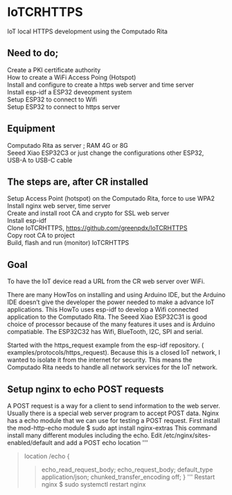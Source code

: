 # IoTCRHTTPS

IoT local HTTPS development using the Computado Rita

## Need to do;

Create a PKI certificate authority<br>
How to create a WiFi Access Poing (Hotspot)<br>
Install and configure to create a https web server and time server<br>
Install esp-idf a ESP32 deveopment system<br>
Setup ESP32 to connect to Wifi<br>
Setup ESP32 to connect to https server<br>

## Equipment

Computado Rita as server ; RAM 4G or 8G<br>
Seeed Xiao ESP32C3 or just change the configurations other ESP32,<br>
USB-A to USB-C cable<br>

## The steps are, after CR installed

Setup Access Point (hotspot) on the Computado Rita, force to use WPA2<br>
Install nginx web server, time server<br>
Create and install root CA and crypto for SSL web server<br>
Install esp-idf<br>
Clone IoTCRHTTPS, https://github.com/greenpdx/IoTCRHTTPS<br>
Copy root CA to project<br>
Build, flash and run (monitor)  IoTCRHTTPS<br>

## Goal

To have the IoT device read a URL from the CR web server over WiFi.

There are many HowTos on installing and using Arduino IDE, but the Arduino IDE doesn’t give the developer the power needed to make a advance IoT applications.  This HowTo uses esp-idf to develop a Wifi connected application to the Computado Rita. The Seeed Xiao ESP32C31 is good choice of processor because of the many features it uses and is Arduino compatiable.  The ESP32C32 has Wifi, BlueTooth, I2C, SPI and serial.

Started with the https_request example from the esp-idf repository.  ( examples/protocols/https_request). Because this is a closed IoT network, I wanted to isolate it from the internet for security. This means the Computado Rita needs to handle all network services for the IoT network.

## Setup nginx to echo POST requests
A POST request is a way for a client to send information to the web server. Usually there is a special web server program to accept POST data. Nginx has a echo module that we can use for testing a POST request. 
First install the mod-http-echo module
 \$ sudo apt install nginx-extras
This command install many different modules including the echo.
Edit /etc/nginx/sites-enabled/default and add a POST echo location
'''
> location /echo {
>>	echo_read_request_body;
>>	echo_request_body;
>>	default_type application/json;
>>	chunked_transfer_encoding off;
>}
'''
Restart nginx
 \$ sudo systemctl restart nginx
